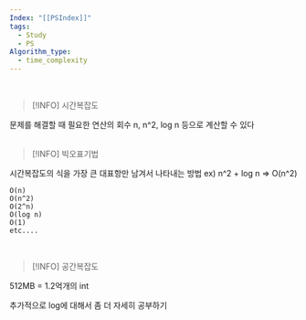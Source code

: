 ```yaml
---
Index: "[[PSIndex]]"
tags:
  - Study
  - PS
Algorithm_type:
  - time_complexity
---
```

   
> [!INFO] 시간복잡도

문제를 해결할 때 필요한 연산의 회수
n, n^2, log n 등으로 계산할 수 있다
   
   

> [!INFO] 빅오표기법

시간복잡도의 식을 가장 큰 대표항만 남겨서 나타내는 방법
ex) n^2 + log n => O(n^2)
```
O(n)
O(n^2)
O(2^n)
O(log n)
O(1)
etc....
```
   
   

> [!INFO] 공간복잡도

512MB = 1.2억개의 int


추가적으로 log에 대해서 좀 더 자세히 공부하기

